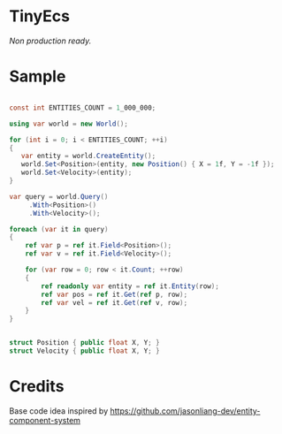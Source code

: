 # TinyEcs

<i>Non production ready.</i>

# Sample
```csharp

const int ENTITIES_COUNT = 1_000_000;

using var world = new World();

for (int i = 0; i < ENTITIES_COUNT; ++i)
{
   var entity = world.CreateEntity();
   world.Set<Position>(entity, new Position() { X = 1f, Y = -1f });
   world.Set<Velocity>(entity);
}

var query = world.Query()
     .With<Position>()
     .With<Velocity>();

foreach (var it in query)
{
	ref var p = ref it.Field<Position>();
	ref var v = ref it.Field<Velocity>();

	for (var row = 0; row < it.Count; ++row)
	{
		ref readonly var entity = ref it.Entity(row);
		ref var pos = ref it.Get(ref p, row);
		ref var vel = ref it.Get(ref v, row);
	}
}


struct Position { public float X, Y; }
struct Velocity { public float X, Y; }
```

# Credits
Base code idea inspired by https://github.com/jasonliang-dev/entity-component-system
